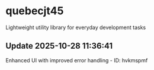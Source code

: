 # quebecjt45
Lightweight utility library for everyday development tasks

## Update 2025-10-28 11:36:41
Enhanced UI with improved error handling - ID: hvkmspmf

